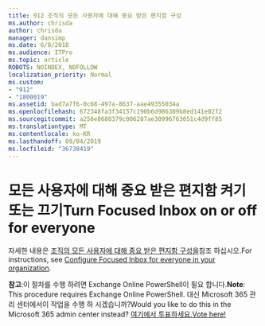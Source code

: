 ```yaml
---
title: 912 조직의 모든 사용자에 대해 중요 받은 편지함 구성
ms.author: chrisda
author: chrisda
manager: dansimp
ms.date: 6/8/2018
ms.audience: ITPro
ms.topic: article
ROBOTS: NOINDEX, NOFOLLOW
localization_priority: Normal
ms.custom:
- "912"
- "1800019"
ms.assetid: bad7a7f6-0c68-497a-8637-aae49355034a
ms.openlocfilehash: 672348fa3f34157c190b6d986309b8ed141e02f2
ms.sourcegitcommit: a256e8680379c006287ae30996763051c4d9ff85
ms.translationtype: MT
ms.contentlocale: ko-KR
ms.lasthandoff: 09/04/2019
ms.locfileid: "36738419"
---
```

# <a name="turn-focused-inbox-on-or-off-for-everyone"></a><span data-ttu-id="35771-102">모든 사용자에 대해 중요 받은 편지함 켜기 또는 끄기</span><span class="sxs-lookup"><span data-stu-id="35771-102">Turn Focused Inbox on or off for everyone</span></span>

<span data-ttu-id="35771-103">자세한 내용은 [조직의 모든 사용자에 대해 중요 받은 편지함 구성을](https://docs.microsoft.com/office365/admin/setup/configure-focused-inbox)참조 하십시오.</span><span class="sxs-lookup"><span data-stu-id="35771-103">For instructions, see [Configure Focused Inbox for everyone in your organization](https://docs.microsoft.com/office365/admin/setup/configure-focused-inbox).</span></span>

<span data-ttu-id="35771-104">**참고**:이 절차를 수행 하려면 Exchange Online PowerShell이 필요 합니다.</span><span class="sxs-lookup"><span data-stu-id="35771-104">**Note**: This procedure requires Exchange Online PowerShell.</span></span> <span data-ttu-id="35771-105">대신 Microsoft 365 관리 센터에서이 작업을 수행 하 시겠습니까?</span><span class="sxs-lookup"><span data-stu-id="35771-105">Would you like to do this in the Microsoft 365 admin center instead?</span></span> [<span data-ttu-id="35771-106">여기에서 투표하세요.</span><span class="sxs-lookup"><span data-stu-id="35771-106">Vote here!</span></span>](https://go.microsoft.com/fwlink/p/?linkid=862489)
